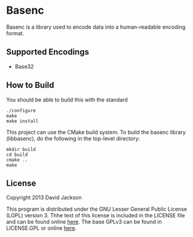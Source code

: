 Basenc
======

Basenc is a library used to encode data into a human-readable encoding format.

Supported Encodings
-------------------

- Base32

How to Build
------------

You should be able to build this with the standard

	./configure
	make
	make install

This project can use the CMake build system. To build the basenc library
(libbasenc), do the following in the top-level directory:

	mkdir build
	cd build
	cmake ..
	make

License
-------

Copyright 2013 David Jackson

This program is distributed under the GNU Lesser General Public License
(LGPL) version 3. Thhe text of this license is included in the LICENSE
file and can be found online
[here](https://www.gnu.org/licenses/lgpl-3.0-standalone.html). The base GPLv3
can be found in LICENSE.GPL or online
[here](https://www.gnu.org/licenses/gpl-3.0-standalone.html).
